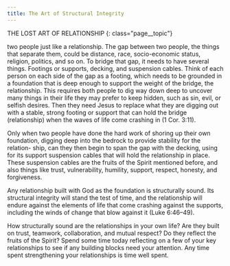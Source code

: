 ```yaml
---
title: The Art of Structural Integrity
---
```

THE LOST ART OF RELATIONSHIP
{: class="page__topic"}

two people just like a relationship. The gap between two people, the things that
separate them, could be distance, race, socio-economic status, religion, politics,
and so on. To bridge that gap, it needs to have several things. Footings or
supports, decking, and suspension cables. Think of each person on each side of
the gap as a footing, which needs to be grounded in a foundation that is deep
enough to support the weight of the bridge, the relationship. This requires both
people to dig way down deep to uncover many things in their life they may
prefer to keep hidden, such as sin, evil, or selfish desires. Then they need Jesus
to replace what they are digging out with a stable, strong footing or support
that can hold the bridge (relationship) when the waves of life come crashing in
(1 Cor. 3:11).

Only when two people have done the hard work of shoring up their own
foundation, digging deep into the bedrock to provide stability for the relation-
ship, can they then begin to span the gap with the decking, using for its support
suspension cables that will hold the relationship in place. These suspension
cables are the fruits of the Spirit mentioned before, and also things like trust,
vulnerability, humility, support, respect, honesty, and forgiveness.

Any relationship built with God as the foundation is structurally sound. Its
structural integrity will stand the test of time, and the relationship will endure
against the elements of life that come crashing against the supports, including
the winds of change that blow against it (Luke 6:46–49).

How structurally sound are the relationships in your own life? Are they
built on trust, teamwork, collaboration, and mutual respect? Do they reflect
the fruits of the Spirit? Spend some time today reflecting on a few of your key
relationships to see if any building blocks need your attention. Any time spent
strengthening your relationships is time well spent.